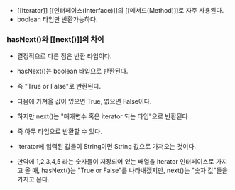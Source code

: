 - [[Iterator]] [[인터페이스(Interface)]]의 [[메서드(Method)]]로 자주 사용된다.
- boolean 타입만 반환가능하다.

### hasNext()와 [[next()]]의 차이
- 결정적으로 다른 점은 반환 타입이다.
- hasNext()는 boolean 타입으로 반환된다.
- 즉 "True or False"로 반환된다.
- 다음에 가져올 값이 있으면 True, 없으면 False이다.

- 하지만 next()는 "매개변수 혹은 iterator 되는 타입"으로 반환된다
- 즉 아무 타입으로 반환할 수 있다. 
- Iterator에 입력된 값들이 String이면 String 값으로 가져오는 것이다. 

- 만약에 1,2,3,4,5 라는 숫자들이 저장되어 있는 배열을 Iterator 인터페이스로 가지고 올 때, hasNext()는 "True or False"를 나타내겠지만, next()는 "숫자 값"들을 가지고 온다.



